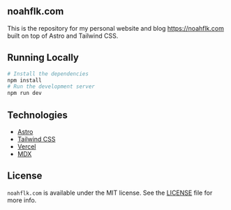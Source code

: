 ## noahflk.com

This is the repository for my personal website and blog https://noahflk.com built on top of Astro and Tailwind CSS.

## Running Locally

```bash
# Install the dependencies
npm install
# Run the development server
npm run dev
```

## Technologies

- [Astro](https://astro.build/)
- [Tailwind CSS](https://tailwindcss.com/)
- [Vercel](https://vercel.com)
- [MDX](https://github.com/mdx-js/mdx)

## License

`noahflk.com` is available under the MIT license. See the [LICENSE](LICENSE) file for more info.
